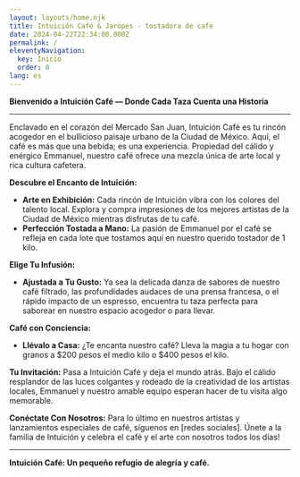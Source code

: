 ```yaml
---
layout: layouts/home.njk
title: Intuición Café & Jaropes - tostadora de cafe
date: 2024-04-22T22:34:00.000Z
permalink: /
eleventyNavigation:
  key: Inicio
  order: 0
lang: es
---
```



**Bienvenido a Intuición Café — Donde Cada Taza Cuenta una Historia**

---

Enclavado en el corazón del Mercado San Juan, Intuición Café es tu rincón acogedor en el bullicioso paisaje urbano de la Ciudad de México. Aquí, el café es más que una bebida; es una experiencia. Propiedad del cálido y enérgico Emmanuel, nuestro café ofrece una mezcla única de arte local y rica cultura cafetera.

**Descubre el Encanto de Intuición:**
- **Arte en Exhibición:** Cada rincón de Intuición vibra con los colores del talento local. Explora y compra impresiones de los mejores artistas de la Ciudad de México mientras disfrutas de tu café.
- **Perfección Tostada a Mano:** La pasión de Emmanuel por el café se refleja en cada lote que tostamos aquí en nuestro querido tostador de 1 kilo.

**Elige Tu Infusión:**
- **Ajustada a Tu Gusto:** Ya sea la delicada danza de sabores de nuestro café filtrado, las profundidades audaces de una prensa francesa, o el rápido impacto de un espresso, encuentra tu taza perfecta para saborear en nuestro espacio acogedor o para llevar.

**Café con Conciencia:**
- **Llévalo a Casa:** ¿Te encanta nuestro café? Lleva la magia a tu hogar con granos a $200 pesos el medio kilo o $400 pesos el kilo.

**Tu Invitación:**
Pasa a Intuición Café y deja el mundo atrás. Bajo el cálido resplandor de las luces colgantes y rodeado de la creatividad de los artistas locales, Emmanuel y nuestro amable equipo esperan hacer de tu visita algo memorable.

**Conéctate Con Nosotros:**
Para lo último en nuestros artistas y lanzamientos especiales de café, síguenos en [redes sociales]. Únete a la familia de Intuición y celebra el café y el arte con nosotros todos los días!

---

**Intuición Café: Un pequeño refugio de alegría y café.**
